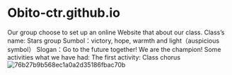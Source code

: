 # Obito-ctr.github.io
Our group choose to set up an online Website that about our class.
Class’s name: Stars group
Sumbol：victory, hope, warmth and light（auspicious symbol）
Slogan：Go to the future together! We are the champion!
Some activities what we have had:
The first activity: Class chorus
![76b27b9b568ec1a0a2d35186fbac70b](https://user-images.githubusercontent.com/120447911/207258377-8fc736a3-b47b-45ca-9ae9-1762990b9964.jpg)
